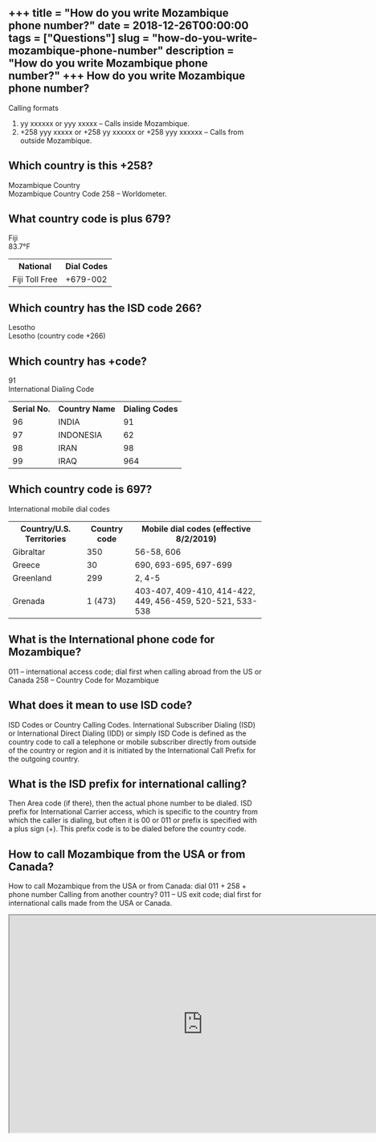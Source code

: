 +++
title = "How do you write Mozambique phone number?"
date = 2018-12-26T00:00:00
tags = ["Questions"]
slug = "how-do-you-write-mozambique-phone-number"
description = "How do you write Mozambique phone number?"
+++
How do you write Mozambique phone number?
-----------------------------------------

Calling formats

1. yy xxxxxx or yyy xxxxx – Calls inside Mozambique.
2. +258 yyy xxxxx or +258 yy xxxxxx or +258 yyy xxxxxx – Calls from outside Mozambique.

Which country is this +258?
---------------------------

Mozambique Country  
Mozambique Country Code 258 – Worldometer.

What country code is plus 679?
------------------------------

Fiji  
83.7°F

<table><tr><th>National</th><th>Dial Codes</th></tr><tr><td>Fiji Toll Free</td><td>+679-002</td></tr></table>

Which country has the ISD code 266?
-----------------------------------

Lesotho  
Lesotho (country code +266)

Which country has +code?
------------------------

91  
International Dialing Code

<table><tr><th>Serial No.</th><th>Country Name</th><th>Dialing Codes</th></tr><tr><td>96</td><td>INDIA</td><td>91</td></tr><tr><td>97</td><td>INDONESIA</td><td>62</td></tr><tr><td>98</td><td>IRAN</td><td>98</td></tr><tr><td>99</td><td>IRAQ</td><td>964</td></tr></table>

Which country code is 697?
--------------------------

International mobile dial codes

<table><tr><th>Country/U.S. Territories</th><th>Country code</th><th>Mobile dial codes (effective 8/2/2019)</th></tr><tr><td>Gibraltar</td><td>350</td><td>56-58, 606</td></tr><tr><td>Greece</td><td>30</td><td>690, 693-695, 697-699</td></tr><tr><td>Greenland</td><td>299</td><td>2, 4-5</td></tr><tr><td>Grenada</td><td>1 (473)</td><td>403-407, 409-410, 414-422, 449, 456-459, 520-521, 533-538</td></tr></table>

What is the International phone code for Mozambique?
----------------------------------------------------

011 – international access code; dial first when calling abroad from the US or Canada 258 – Country Code for Mozambique

What does it mean to use ISD code?
----------------------------------

ISD Codes or Country Calling Codes. International Subscriber Dialing (ISD) or International Direct Dialing (IDD) or simply ISD Code is defined as the country code to call a telephone or mobile subscriber directly from outside of the country or region and it is initiated by the International Call Prefix for the outgoing country.

What is the ISD prefix for international calling?
-------------------------------------------------

Then Area code (if there), then the actual phone number to be dialed. ISD prefix for International Carrier access, which is specific to the country from which the caller is dialing, but often it is 00 or 011 or prefix is specified with a plus sign (+). This prefix code is to be dialed before the country code.

How to call Mozambique from the USA or from Canada?
---------------------------------------------------

How to call Mozambique from the USA or from Canada: dial 011 + 258 + phone number Calling from another country? 011 – US exit code; dial first for international calls made from the USA or Canada.

<iframe allow="accelerometer; autoplay; clipboard-write; encrypted-media; gyroscope; picture-in-picture" allowfullscreen="" class="__youtube_prefs__  epyt-is-override  no-lazyload" data-no-lazy="1" data-origheight="433" data-origwidth="770" data-skipgform_ajax_framebjll="" height="433" id="_ytid_33782" loading="lazy" src="https://www.youtube.com/embed/WHQXNO9i3Bw?enablejsapi=1&autoplay=0&cc_load_policy=0&cc_lang_pref=&iv_load_policy=1&loop=0&modestbranding=0&rel=1&fs=1&playsinline=0&autohide=2&theme=dark&color=red&controls=1&" title="YouTube player" width="770"></iframe>
